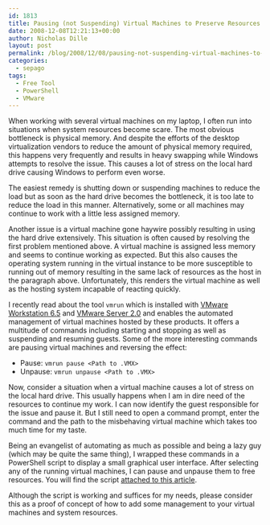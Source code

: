 ```yaml
---
id: 1813
title: Pausing (not Suspending) Virtual Machines to Preserve Resources
date: 2008-12-08T12:21:13+00:00
author: Nicholas Dille
layout: post
permalink: /blog/2008/12/08/pausing-not-suspending-virtual-machines-to-preserve-resources/
categories:
  - sepago
tags:
  - Free Tool
  - PowerShell
  - VMware
---
```

When working with several virtual machines on my laptop, I often run into situations when system resources become scare. The most obvious bottleneck is physical memory. And despite the efforts of the desktop virtualization vendors to reduce the amount of physical memory required, this happens very frequently and results in heavy swapping while Windows attempts to resolve the issue. This causes a lot of stress on the local hard drive causing Windows to perform even worse.

<!--more-->

The easiest remedy is shutting down or suspending machines to reduce the load but as soon as the hard drive becomes the bottleneck, it is too late to reduce the load in this manner. Alternatively, some or all machines may continue to work with a little less assigned memory.

Another issue is a virtual machine gone haywire possibly resulting in using the hard drive extensively. This situation is often caused by resolving the first problem mentioned above. A virtual machine is assigned less memory and seems to continue working as expected. But this also causes the operating system running in the virtual instance to be more susceptible to running out of memory resulting in the same lack of resources as the host in the paragraph above. Unfortunately, this renders the virtual machine as well as the hosting system incapable of reacting quickly.

I recently read about the tool `vmrun` which is installed with [VMware Workstation 6.5](http://www.vmware.com/products/workstation/) and [VMware Server 2.0](http://www.vmware.com/products/server/) and enables the automated management of virtual machines hosted by these products. It offers a multitude of commands including starting and stopping as well as suspending and resuming guests. Some of the more interesting commands are pausing virtual machines and reversing the effect:

  * Pause: `vmrun pause <Path to .VMX>`
  * Unpause: `vmrun unpause <Path to .VMX>`

Now, consider a situation when a virtual machine causes a lot of stress on the local hard drive. This usually happens when I am in dire need of the resources to continue my work. I can now identify the guest responsible for the issue and pause it. But I still need to open a command prompt, enter the command and the path to the misbehaving virtual machine which takes too much time for my taste.

Being an evangelist of automating as much as possible and being a lazy guy (which may be quite the same thing), I wrapped these commands in a PowerShell script to display a small graphical user interface. After selecting any of the running virtual machines, I can pause and unpause them to free resources. You will find the script [attached to this article](/media/2008/12/vmpause.zip).

Although the script is working and suffices for my needs, please consider this as a proof of concept of how to add some management to your virtual machines and system resources.
